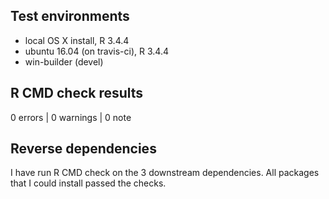 ## Test environments
* local OS X install, R 3.4.4
* ubuntu 16.04 (on travis-ci), R 3.4.4
* win-builder (devel)

## R CMD check results

0 errors | 0 warnings | 0 note

## Reverse dependencies

I have run R CMD check on the 3 downstream dependencies. All packages that I could install passed the checks.
